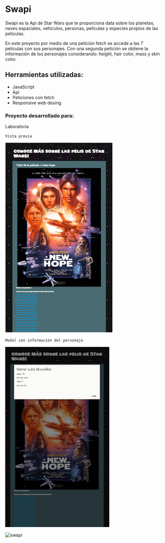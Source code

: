 # Swapi

Swapi es la Api de Star Wars que te proporciona data sobre los planetas, naves espaciales, vehículos, personas, películas y especies propios de las películas.

En este proyecto por medio de una petición fetch se accede a las 7 peliculas con sus personajes. Con una segunda petición se obtiene la información  de los personajes considerando: height, hair color, mass y skin color.

## Herramientas utilizadas:

- JavaScript
- Api
- Peticiones con fetch
- Responsive web desing

### Proyecto desarrollado para: 

Laboratoria

```
Vista previa
```
![vista](./assets/vista-previa.PNG)


```
Modal con información del personaje
```
![info](./assets/info.PNG)

![swapi](https://user-images.githubusercontent.com/32856416/38595114-6246ad00-3d0f-11e8-9991-943aa605513a.PNG)